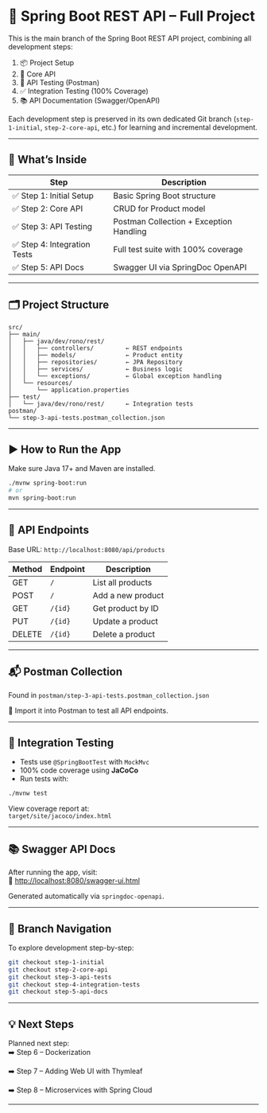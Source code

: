 # 🧩 Spring Boot REST API – Full Project

This is the main branch of the Spring Boot REST API project, combining all development steps:

1. 📦 Project Setup  
2. 🚀 Core API  
3. 🧪 API Testing (Postman)  
4. ✅ Integration Testing (100% Coverage)  
5. 📚 API Documentation (Swagger/OpenAPI)  

Each development step is preserved in its own dedicated Git branch (`step-1-initial`, `step-2-core-api`, etc.) for learning and incremental development.

---

## 🌱 What’s Inside

| Step                    | Description                                |
|-------------------------|--------------------------------------------|
| ✅ Step 1: Initial Setup | Basic Spring Boot structure                |
| ✅ Step 2: Core API      | CRUD for Product model                     |
| ✅ Step 3: API Testing   | Postman Collection + Exception Handling    |
| ✅ Step 4: Integration Tests | Full test suite with 100% coverage    |
| ✅ Step 5: API Docs      | Swagger UI via SpringDoc OpenAPI          |

---

## 🗂 Project Structure

```
src/
├── main/
│   ├── java/dev/rono/rest/
│   │   ├── controllers/         ← REST endpoints
│   │   ├── models/              ← Product entity
│   │   ├── repositories/        ← JPA Repository
│   │   ├── services/            ← Business logic
│   │   └── exceptions/          ← Global exception handling
│   └── resources/
│       └── application.properties
├── test/
│   └── java/dev/rono/rest/      ← Integration tests
postman/
└── step-3-api-tests.postman_collection.json
```

---

## ▶️ How to Run the App

Make sure Java 17+ and Maven are installed.

```bash
./mvnw spring-boot:run
# or
mvn spring-boot:run
```

---

## 📮 API Endpoints

Base URL: `http://localhost:8080/api/products`

| Method | Endpoint     | Description          |
|--------|--------------|----------------------|
| GET    | `/`          | List all products    |
| POST   | `/`          | Add a new product    |
| GET    | `/{id}`      | Get product by ID    |
| PUT    | `/{id}`      | Update a product     |
| DELETE | `/{id}`      | Delete a product     |

---

## 📬 Postman Collection

Found in `postman/step-3-api-tests.postman_collection.json`

🧪 Import it into Postman to test all API endpoints.

---

## 🧪 Integration Testing

- Tests use `@SpringBootTest` with `MockMvc`  
- 100% code coverage using **JaCoCo**  
- Run tests with:

```bash
./mvnw test
```

View coverage report at:  
`target/site/jacoco/index.html`

---

## 📚 Swagger API Docs

After running the app, visit:  
📄 [http://localhost:8080/swagger-ui.html](http://localhost:8080/swagger-ui.html)

Generated automatically via `springdoc-openapi`.

---

## 🌿 Branch Navigation

To explore development step-by-step:

```bash
git checkout step-1-initial
git checkout step-2-core-api
git checkout step-3-api-tests
git checkout step-4-integration-tests
git checkout step-5-api-docs
```

---

## 💡 Next Steps

Planned next step:  
➡️ Step 6 – Dockerization

➡️ Step 7 – Adding Web UI with Thymleaf

➡️ Step 8 – Microservices with Spring Cloud

---
